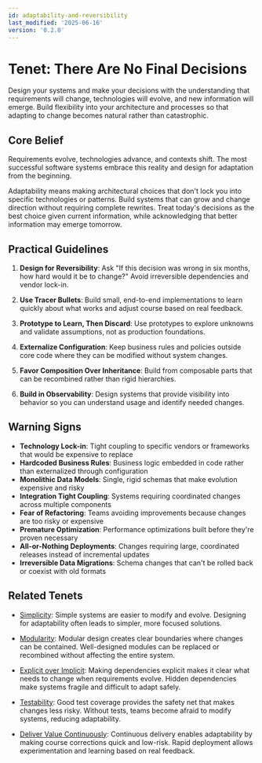 ```yaml
---
id: adaptability-and-reversibility
last_modified: '2025-06-16'
version: '0.2.0'
---
```

# Tenet: There Are No Final Decisions

Design your systems and make your decisions with the understanding that requirements
will change, technologies will evolve, and new information will emerge. Build
flexibility into your architecture and processes so that adapting to change becomes
natural rather than catastrophic.

## Core Belief

Requirements evolve, technologies advance, and contexts shift. The most successful software systems embrace this reality and design for adaptation from the beginning.

Adaptability means making architectural choices that don't lock you into specific technologies or patterns. Build systems that can grow and change direction without requiring complete rewrites. Treat today's decisions as the best choice given current information, while acknowledging that better information may emerge tomorrow.

## Practical Guidelines

1. **Design for Reversibility**: Ask "If this decision was wrong in six months, how hard would it be to change?" Avoid irreversible dependencies and vendor lock-in.

2. **Use Tracer Bullets**: Build small, end-to-end implementations to learn quickly about what works and adjust course based on real feedback.

3. **Prototype to Learn, Then Discard**: Use prototypes to explore unknowns and validate assumptions, not as production foundations.

4. **Externalize Configuration**: Keep business rules and policies outside core code where they can be modified without system changes.

5. **Favor Composition Over Inheritance**: Build from composable parts that can be recombined rather than rigid hierarchies.

6. **Build in Observability**: Design systems that provide visibility into behavior so you can understand usage and identify needed changes.

## Warning Signs

- **Technology Lock-in**: Tight coupling to specific vendors or frameworks that would be expensive to replace
- **Hardcoded Business Rules**: Business logic embedded in code rather than externalized through configuration
- **Monolithic Data Models**: Single, rigid schemas that make evolution expensive and risky
- **Integration Tight Coupling**: Systems requiring coordinated changes across multiple components
- **Fear of Refactoring**: Teams avoiding improvements because changes are too risky or expensive
- **Premature Optimization**: Performance optimizations built before they're proven necessary
- **All-or-Nothing Deployments**: Changes requiring large, coordinated releases instead of incremental updates
- **Irreversible Data Migrations**: Schema changes that can't be rolled back or coexist with old formats

## Related Tenets

- [Simplicity](simplicity.md): Simple systems are easier to modify and evolve. Designing for adaptability often leads to simpler, more focused solutions.

- [Modularity](modularity.md): Modular design creates clear boundaries where changes can be contained. Well-designed modules can be replaced or recombined without affecting the entire system.

- [Explicit over Implicit](explicit-over-implicit.md): Making dependencies explicit makes it clear what needs to change when requirements evolve. Hidden dependencies make systems fragile and difficult to adapt safely.

- [Testability](testability.md): Good test coverage provides the safety net that makes changes less risky. Without tests, teams become afraid to modify systems, reducing adaptability.

- [Deliver Value Continuously](deliver-value-continuously.md): Continuous delivery enables adaptability by making course corrections quick and low-risk. Rapid deployment allows experimentation and learning based on real feedback.
